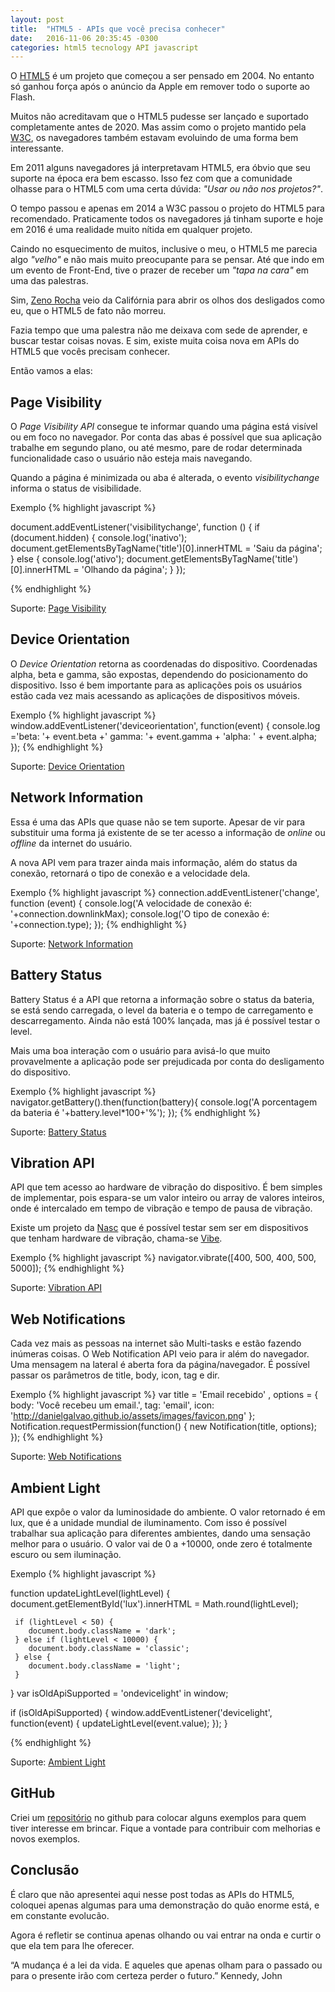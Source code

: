 ```yaml
---
layout: post
title:  "HTML5 - APIs que você precisa conhecer"
date:   2016-11-06 20:35:45 -0300
categories: html5 tecnology API javascript
---
```


O [HTML5](https://www.w3.org/TR/html5/) é um projeto que começou a ser pensado em 2004. No entanto só ganhou força após o anúncio da Apple em remover todo o suporte ao Flash.

Muitos não acreditavam que o HTML5 pudesse ser lançado e suportado completamente antes de 2020. Mas assim como o projeto mantido pela [W3C](http://www.w3c.br), os navegadores também estavam evoluindo de uma forma bem interessante.

Em 2011 alguns navegadores já interpretavam HTML5, era óbvio que seu suporte na época era bem escasso. Isso fez com que a comunidade olhasse para o HTML5 com uma certa dúvida: _"Usar ou não nos projetos?"_.

O tempo passou e apenas em 2014 a W3C passou o projeto do HTML5 para recomendado. Praticamente todos os navegadores já tinham suporte e hoje em 2016 é uma realidade muito nítida em qualquer projeto.

Caindo no esquecimento de muitos, inclusive o meu, o HTML5 me parecia algo _"velho"_ e não mais muito preocupante para se pensar. Até que indo em um evento de Front-End, tive o prazer de receber um _"tapa na cara"_ em uma das palestras.

Sim, [Zeno Rocha](http://www.zenorocha.com) veio da Califórnia para abrir os olhos dos desligados como eu, que o HTML5 de fato não morreu.

Fazia tempo que uma palestra não me deixava com sede de aprender, e buscar testar coisas novas. E sim, existe muita coisa nova em APIs do HTML5 que vocês precisam conhecer.

Então vamos a elas:

## Page Visibility

O _Page Visibility API_ consegue te informar quando uma página está visível ou em foco no navegador. Por conta das abas é possível que sua aplicação trabalhe em segundo plano, ou até mesmo, pare de rodar determinada funcionalidade caso o usuário não esteja mais navegando.

Quando a página é minimizada ou aba é alterada, o evento _visibilitychange_ informa o status de visibilidade.

Exemplo
{% highlight javascript %}

document.addEventListener('visibilitychange', function () {
  if (document.hidden) {
    console.log('inativo');
    document.getElementsByTagName('title')[0].innerHTML = 'Saiu da página';
  } else {
    console.log('ativo');
    document.getElementsByTagName('title')[0].innerHTML = 'Olhando da página';
  }
});

{% endhighlight %}

Suporte: [Page Visibility](http://caniuse.com/#search=page%20visibility)

## Device Orientation

O _Device Orientation_ retorna as coordenadas do dispositivo. Coordenadas alpha, beta e gamma, são expostas, dependendo do posicionamento do dispositivo. Isso é bem importante para as aplicações pois os usuários estão cada vez mais acessando as aplicações de dispositivos móveis.

Exemplo
{% highlight javascript %}
  window.addEventListener('deviceorientation', function(event) {
    console.log ='beta: '+ event.beta +' gamma: '+ event.gamma + 'alpha: ' + event.alpha;
  });
{% endhighlight %}

Suporte: [Device Orientation](http://caniuse.com/#search=deviceOrientation)

## Network Information

Essa é uma das APIs que quase não se tem suporte. Apesar de vir para substituir uma forma já existente de se ter acesso a informação de _online_ ou _offline_ da internet do usuário.

A nova API vem para trazer ainda mais informação, além do status da conexão, retornará o tipo de conexão e a velocidade dela.

Exemplo
{% highlight javascript %}
  connection.addEventListener('change', function (event) {
    console.log('A velocidade de conexão é: '+connection.downlinkMax);
    console.log('O tipo de conexão é: '+connection.type);
  });
{% endhighlight %}

Suporte: [Network Information](http://caniuse.com/#search=Network%20Information)

## Battery Status

Battery Status é a API que retorna a informação sobre o status da bateria, se está sendo carregada, o level da bateria e o tempo de carregamento e descarregamento. Ainda não está 100% lançada, mas já é possível testar o level.

Mais uma boa interação com o usuário para avisá-lo que muito provavelmente a aplicação pode ser prejudicada por conta do desligamento do dispositivo.

Exemplo
{% highlight javascript %}
  navigator.getBattery().then(function(battery){
    console.log('A porcentagem da bateria é '+battery.level*100+'%');
  });
{% endhighlight %}

Suporte: [Battery Status](http://caniuse.com/#search=Battery%20Status)

## Vibration API

API que tem acesso ao hardware de vibração do dispositivo. É bem simples de implementar, pois espara-se um valor inteiro ou array de valores inteiros, onde é intercalado em tempo de vibração e tempo de pausa de vibração.

Existe um projeto da [Nasc](https://github.com/NascHQ/) que é possível testar sem ser em dispositivos que tenham hardware de vibração, chama-se [Vibe](https://naschq.github.io/vibe.js/).

Exemplo
{% highlight javascript %}
  navigator.vibrate([400, 500, 400, 500, 5000]);
{% endhighlight %}

Suporte: [Vibration API](http://caniuse.com/#search=Vibration%20API)

## Web Notifications

Cada vez mais as pessoas na internet são Multi-tasks e estão fazendo inúmeras coisas. O Web Notification API veio para ir além do navegador. Uma mensagem na lateral é aberta fora da página/navegador. É possível passar os parâmetros de title, body, icon, tag e dir.

Exemplo
{% highlight javascript %}
  var title = 'Email recebido'
  ,   options = {
      body: 'Você recebeu um email.',
      tag: 'email',
      icon: 'http://danielgalvao.github.io/assets/images/favicon.png'
  };
  Notification.requestPermission(function() {
    new Notification(title, options);
  });
{% endhighlight %}

Suporte: [Web Notifications](http://caniuse.com/#search=Web%20Notifications)

## Ambient Light

API que expôe o valor da luminosidade do ambiente. O valor retornado é em lux, que é a unidade mundial de iluminamento. Com isso é possível trabalhar sua aplicação para diferentes ambientes, dando uma sensação melhor para o usuário. O valor vai de 0 a +10000, onde zero é totalmente escuro ou sem iluminação.

Exemplo
{% highlight javascript %}

  function updateLightLevel(lightLevel) {
     document.getElementById('lux').innerHTML = Math.round(lightLevel);

     if (lightLevel < 50) {
        document.body.className = 'dark';
     } else if (lightLevel < 10000) {
        document.body.className = 'classic';
     } else {
        document.body.className = 'light';
     }
  }
  var isOldApiSupported = 'ondevicelight' in window;

  if (isOldApiSupported) {
   window.addEventListener('devicelight', function(event) {
      updateLightLevel(event.value);
   });
  }

{% endhighlight %}

Suporte: [Ambient Light](http://caniuse.com/#search=Ambient%20Light)

## GitHub

Criei um [repositório](https://github.com/danielGalvao/html5-examples) no github para colocar alguns exemplos para quem tiver interesse em brincar. Fique a vontade para contribuir com melhorias e novos exemplos.

## Conclusão

É claro que não apresentei aqui nesse post todas as APIs do HTML5, coloquei apenas algumas para uma demonstração do quão enorme está, e em constante evolucão.

Agora é refletir se continua apenas olhando ou vai entrar na onda e curtir o que ela tem para lhe oferecer.

“A mudança é a lei da vida. E aqueles que apenas olham para o passado ou para o presente irão com certeza perder o futuro.” Kennedy, John

